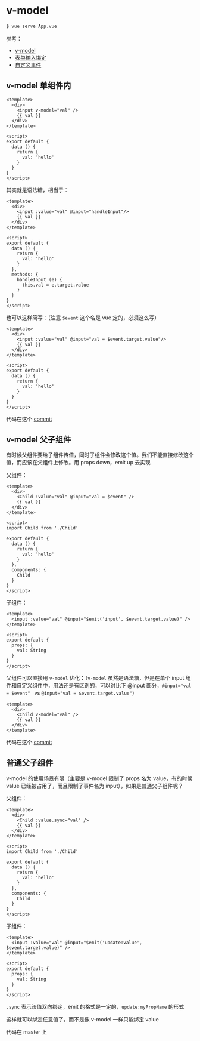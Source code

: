 # v-model

```bash
$ vue serve App.vue
```

参考：

* [v-model](https://cn.vuejs.org/v2/api/#v-model)
* [表单输入绑定](https://cn.vuejs.org/v2/guide/forms.html)
* [自定义事件](https://cn.vuejs.org/v2/guide/components-custom-events.html)

## v-model 单组件内

```vue
<template>
  <div>
    <input v-model="val" />
    {{ val }}
  </div>
</template>

<script>
export default {
  data () {
    return {
      val: 'hello'
    }
  }
}
</script>
```

其实就是语法糖，相当于：

```vue
<template>
  <div>
    <input :value="val" @input="handleInput"/>
    {{ val }}
  </div>
</template>

<script>
export default {
  data () {
    return {
      val: 'hello'
    }
  },
  methods: {
    handleInput (e) {
      this.val = e.target.value
    }
  }
}
</script>
```

也可以这样简写：（注意 `$event` 这个名是 vue 定的，必须这么写）

```vue
<template>
  <div>
    <input :value="val" @input="val = $event.target.value"/>
    {{ val }}
  </div>
</template>

<script>
export default {
  data () {
    return {
      val: 'hello'
    }
  }
}
</script>
```

代码在这个 [commit](https://github.com/vue-demo-space/v-model/tree/9553d779917941ecc61b7ac8f0fb0219559c4ae3)

## v-model 父子组件

有时候父组件要给子组件传值，同时子组件会修改这个值。我们不能直接修改这个值，而应该在父组件上修改。用 props down，emit up 去实现

父组件：

```vue
<template>
  <div>
    <Child :value="val" @input="val = $event" />
    {{ val }}
  </div>
</template>

<script>
import Child from './Child'

export default {
  data () {
    return {
      val: 'hello'
    }
  },
  components: { 
    Child
  }
}
</script>
```

子组件：

```vue
<template>
  <input :value="val" @input="$emit('input', $event.target.value)" />
</template>

<script>
export default {
  props: {
    val: String
  }
}
</script>
```

父组件可以直接用 `v-model` 优化：（`v-model` 虽然是语法糖，但是在单个 input 组件和自定义组件中，用法还是有区别的，可以对比下 @input 部分，`@input="val = $event" ` vs `@input="val = $event.target.value"`）

```vue
<template>
  <div>
    <Child v-model="val" />
    {{ val }}
  </div>
</template>
```

代码在这个 [commit](https://github.com/vue-demo-space/v-model/tree/78a60172111a440fc93b6e520ccec100f822c6f3)

## 普通父子组件

v-model 的使用场景有限（主要是 v-model 限制了 props 名为 value，有的时候 value 已经被占用了，而且限制了事件名为 input），如果是普通父子组件呢？

父组件：

```vue
<template>
  <div>
    <Child :value.sync="val" />
    {{ val }}
  </div>
</template>

<script>
import Child from './Child'

export default {
  data () {
    return {
      val: 'hello'
    }
  },
  components: { 
    Child
  }
}
</script>
```

子组件：

```vue
<template>
  <input :value="val" @input="$emit('update:value', $event.target.value)" />
</template>

<script>
export default {
  props: {
    val: String
  }
}
</script>
```

`.sync` 表示该值双向绑定，emit 的格式是一定的，`update:myPropName` 的形式

这样就可以绑定任意值了，而不是像 v-model 一样只能绑定 value

代码在 master 上
